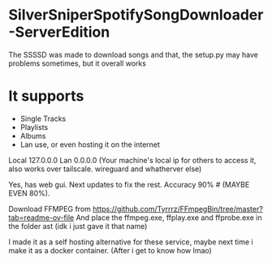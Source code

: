 # SilverSniperSpotifySongDownloader-ServerEdition

The SSSSD was made to download songs and that, the setup.py may have problems sometimes, but it overall works


# It supports
- Single Tracks
- Playlists
- Albums
- Lan use, or even hosting it on the internet

Local 127.0.0.0
Lan 0.0.0.0 (Your machine's local ip for others to access it, also works over tailscale. wireguard and whatherver else)

Yes, has web gui.
Next updates to fix the rest.
Accuracy 90% # (MAYBE EVEN 80%).


Download FFMPEG from https://github.com/Tyrrrz/FFmpegBin/tree/master?tab=readme-ov-file 
And place the ffmpeg.exe, ffplay.exe and ffprobe.exe in the folder ast (idk i just gave it that name)


I made it as a self hosting alternative for these service, maybe next time i make it as a docker container. (After i get to know how lmao)
